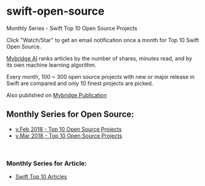 # swift-open-source
Monthly Series - Swift Top 10 Open Source Projects

Click "Watch/Star" to get an email notification once a month for Top 10 Swift Open Source. 

[Mybridge AI](https://www.mybridge.co) ranks articles by the number of shares, minutes read, and by its own machine learning algorithm.

Every month, 100 ~ 300 open source projects with new or major release in Swift are compared and only 10 finest projects are picked.

Also published on [Mybridge Publication](https://medium.mybridge.co)


## Monthly Series for Open Source:

* [v.Feb 2018 - Top 10 Open Source Projects](./src/02-2018.md)
* [v.Mar 2018 - Top 10 Open Source Projects](./src/03-2018.md)


<br>

### Monthly Series for Article:
* [Swift Top 10 Articles](https://github.com/Mybridge/swift-articles)
